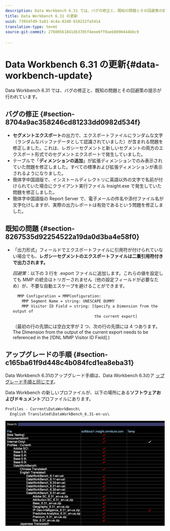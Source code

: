 ```yaml
---
description: Data Workbench 6.31 では、バグの修正と、既知の問題とその回避策の提示が行われています。
title: Data Workbench 6.31 の更新
uuid: 73954fd9-5a81-4c4a-82d0-910222fa5414
translation-type: tm+mt
source-git-commit: 27600561841db3705f4eee6ff0aeb8890444bbc9

---
```



# Data Workbench 6.31 の更新{#data-workbench-update}

Data Workbench 6.31 では、バグの修正と、既知の問題とその回避策の提示が行われています。

## バグの修正 {#section-8704a9ac358246cd81233dd0982d534f}

* **セグメントエクスポート**&#x200B;の出力で、エクスポートファイルにランダムな文字（ランダムなバッファデータとして認識されていました）が含まれる問題を修正しました。これは、レガシーセグメントと新しいセグメントの両方のエクスポート形式でのセグメントエクスポートで発生していました。
* テーブルで「**ディメンションの追加**」が拡張ディメンションでのみ表示されていた問題を修正しました。すべての標準および拡張ディメンションが表示されるようになりました。
* 簡体字中国語版で、インストールディレクトリに英語以外の文字で名前が付けられていた場合にクライアント実行ファイル Insight.exe で発生していた問題を修正しました。
* 簡体字中国語版の Report Server で、電子メールの件名や添付ファイル名が文字化けしますが、実際の出力レポートは有効であるという問題を修正しました。

## 既知の問題 {#section-8267535d92254522a19da0d3ba4e58f0}

* 「出力形式」フィールドでエクスポートファイルに引用符が付けられていない場合でも、**レガシーセグメントのエクスポートファイルは二重引用符付きで出力されます。**

   *回避策*：以下の 3 行を .export ファイルに追加します。これらの値を設定しても MMP の統合はトリガーされません（他の設定フィールドが必要なため）が、不要な自動エスケープを避けることができます。

   ```
     MMP Configuration = MMPConfiguration:
       MMP Segment Name = string: UNESCAPE DUMMY
       MMP Visitor ID Field = string: [Specify a Dimension from the output of
                                       the current export]
   ```

   （最初の行の先頭には空白文字が 2 つ、次の行の先頭には 4 つあります。The Dimension from the output of the current export needs to be referenced in the [!DNL MMP Visitor ID Field].)

## アップグレードの手順 {#section-c165ba61f9d448c4b084fcd1ea8eba31}

Data Workbench 6.31のアップグレード手順は、Data Workbench 6.3のア [ップグレード手順と同じです](../../home/c-release-notes-insight/c-6-3/c-6-3.md)。

Data Workbench の新しいプロファイルが、以下の場所にある&#x200B;**ソフトウェアおよびドキュメント**&#x200B;プロファイルにあります。

```
Profiles - Current\DataWorkBench\
  English Translated\DataWorkBench_6.31-en-us\
```

![](assets/upgrade_3_21_profiles.png)
